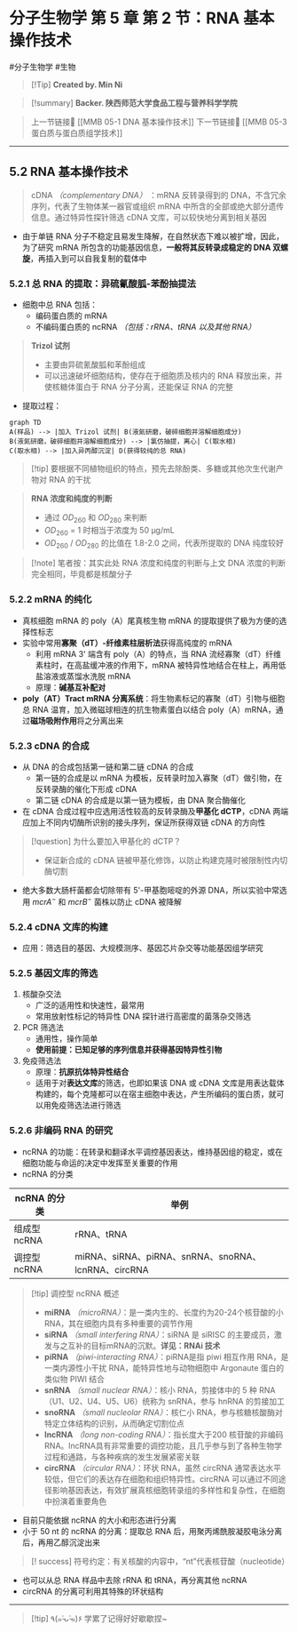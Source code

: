 # 分子生物学 第 5 章 第 2 节：RNA 基本操作技术
#分子生物学 #生物 


> [!Tip] **Created by. Min Ni**

> [!summary] **Backer. 陕西师范大学食品工程与营养科学学院**

> 上一节链接🔗 [[MMB 05-1 DNA 基本操作技术]]
> 下一节链接🔗 [[MMB 05-3 蛋白质与蛋白质组学技术]]

---
## 5.2 RNA 基本操作技术

> cDNA *（complementary DNA）* ：mRNA 反转录得到的 DNA，不含冗余序列，代表了生物体某一器官或组织 mRNA 中所含的全部或绝大部分遗传信息。通过特异性探针筛选 cDNA 文库，可以较快地分离到相关基因

- 由于单链 RNA 分子不稳定且易发生降解，在自然状态下难以被扩增，因此，为了研究 mRNA 所包含的功能基因信息，**一般将其反转录成稳定的 DNA 双螺旋**，再插入到可以自我复制的载体中

### 5.2.1 总 RNA 的提取：异硫氰酸胍-苯酚抽提法
- 细胞中总 RNA 包括：
	- 编码蛋白质的 mRNA
	- 不编码蛋白质的 ncRNA *（包括：rRNA、tRNA 以及其他 RNA）*

> **Trizol 试剂**
> - 主要由异硫氰酸胍和苯酚组成
> - 可以迅速破坏细胞结构，使存在于细胞质及核内的 RNA 释放出来，并使核糖体蛋白于 RNA 分子分离，还能保证 RNA 的完整

- 提取过程：

```mermaid
graph TD
A(样品) --> |加入 Trizol 试剂| B(液氮研磨，破碎细胞并溶解细胞成分)
B(液氮研磨，破碎细胞并溶解细胞成分) --> |氯仿抽提，离心| C(取水相)
C(取水相) --> |加入异丙醇沉淀| D(获得较纯的总 RNA) 
```

>[!tip] 要根据不同植物组织的特点，预先去除酚类、多糖或其他次生代谢产物对 RNA 的干扰

> **RNA 浓度和纯度的判断**
> - 通过 $OD_{260}$ 和 $OD_{280}$ 来判断
> -  $OD_{260}$ = 1 时相当于浓度为 50 μg/mL
> -  $OD_{260}$ / $OD_{280}$ 的比值在 1.8-2.0 之间，代表所提取的 DNA 纯度较好 

>[!note] 笔者按：其实此处 RNA 浓度和纯度的判断与上文 DNA 浓度的判断完全相同，毕竟都是核酸分子

### 5.2.2 mRNA 的纯化
- 真核细胞 mRNA 的 poly（A）尾真核生物 mRNA 的提取提供了极为方便的选择性标志
- 实验中常用**寡聚（dT）-纤维素柱层析法**获得高纯度的 mRNA
	- 利用 mRNA 3' 端含有 poly（A）的特点，当 RNA 流经寡聚（dT）纤维素柱时，在高盐缓冲液的作用下，mRNA 被特异性地结合在柱上，再用低盐溶液或蒸馏水洗脱 mRNA
	- 原理：**碱基互补配对**
- **poly（AT）Tract mRNA 分离系统**：将生物素标记的寡聚（dT）引物与细胞总 RNA 温育，加入微磁球相连的抗生物素蛋白以结合 poly（A）mRNA，通过**磁场吸附作用**将之分离出来

### 5.2.3 cDNA 的合成
- 从 DNA 的合成包括第一链和第二链 cDNA 的合成
	- 第一链的合成是以 mRNA 为模板，反转录时加入寡聚（dT）做引物，在反转录酶的催化下形成 cDNA
	- 第二链 cDNA 的合成是以第一链为模板，由 DNA 聚合酶催化
- 在 cDNA 合成过程中应选用活性较高的反转录酶及**甲基化 dCTP**，cDNA 两端应加上不同内切酶所识别的接头序列，保证所获得双链 cDNA 的方向性

>[!question] 为什么要加入甲基化的 dCTP？
>- 保证新合成的 cDNA 链被甲基化修饰，以防止构建克隆时被限制性内切酶切割

- 绝大多数大肠杆菌都会切除带有 5'-甲基胞嘧啶的外源 DNA，所以实验中常选用 $mcrA^-$ 和 $mcrB^-$ 菌株以防止 cDNA 被降解

### 5.2.4 cDNA 文库的构建
- 应用：筛选目的基因、大规模测序、基因芯片杂交等功能基因组学研究

### 5.2.5 基因文库的筛选
1. 核酸杂交法
	- 广泛的适用性和快速性，最常用
	- 常用放射性标记的特异性 DNA 探针进行高密度的菌落杂交筛选
2. PCR 筛选法
	- 通用性，操作简单
	- **使用前提：已知足够的序列信息并获得基因特异性引物**
3. 免疫筛选法
	- 原理：**抗原抗体特异性结合**
	- 适用于对**表达文库**的筛选，也即如果该 DNA 或 cDNA 文库是用表达载体构建的，每个克隆都可以在宿主细胞中表达，产生所编码的蛋白质，就可以用免疫筛选法进行筛选

### 5.2.6 非编码 RNA 的研究
- ncRNA 的功能：在转录和翻译水平调控基因表达，维持基因组的稳定，或在细胞功能与命运的决定中发挥至关重要的作用
- ncRNA 的分类

| ncRNA 的分类 | 举例                                            |
| --------- | --------------------------------------------- |
| 组成型 ncRNA | rRNA、tRNA                                     |
| 调控型 ncRNA | miRNA、siRNA、piRNA、snRNA、snoRNA、lcnRNA、circRNA |


> [!tip] 调控型 ncRNA 概述
> - **miRNA** *（microRNA）*：是一类内生的、长度约为20-24个核苷酸的小 RNA，其在细胞内具有多种重要的调节作用
> - **siRNA** *（small interfering RNA）*：siRNA 是 siRISC 的主要成员，激发与之互补的目标mRNA的沉默。**详见：RNAi 技术**
> - **piRNA** *（piwi-interacting RNA）*：piRNA是指 piwi 相互作用 RNA，是一类内源性小干扰 RNA，能特异性地与动物细胞中 Argonaute 蛋白的类似物 PIWI 结合
> - **snRNA** *（small nuclear RNA）*：核小 RNA，剪接体中的 5 种 RNA（U1、U2、U4、U5、U6）统称为 snRNA，参与 hnRNA 的剪接加工
> - **snoRNA** *（small nucleolar RNA）*：核仁小 RNA，参与核糖核酸酶对特定立体结构的识别，从而确定切割位点
> - **lncRNA** *（long non-coding RNA）*：指长度大于200 核苷酸的非编码RNA。lncRNA具有非常重要的调控功能，且几乎参与到了各种生物学过程和通路，与各种疾病的发生发展紧密关联
> - **circRNA** *（circular RNA）*：环状 RNA，虽然 circRNA 通常表达水平较低，但它们的表达存在细胞和组织特异性。circRNA 可以通过不同途径影响基因表达，有效扩展真核细胞转录组的多样性和复杂性，在细胞中扮演着重要角色

- 目前只能依据 ncRNA 的大小和形态进行分离
- 小于 50 nt 的 ncRNA 的分离：提取总 RNA 后，用聚丙烯酰胺凝胶电泳分离后，再用乙醇沉淀出来

> [! success] 符号约定：有关核酸的内容中，“nt”代表核苷酸（nucleotide）

- 也可以从总 RNA 样品中去除 rRNA 和 tRNA，再分离其他 ncRNA
- circRNA 的分离可利用其特殊的环状结构

---
> [!tip] ٩(๑˃̵ᴗ˂̵๑)۶ 学累了记得好好歇歇捏~

